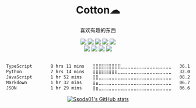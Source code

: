 <div align="center">
  <h1 align="center">
    <p>Cotton☁</p> 
  </h1>
   <p align="center">
   喜欢有趣的东西
   </p>
</div>
<div align="center">
  <img src="https://img.shields.io/badge/-JavaScript-fffefe?style=flat&logo=javascript">
  <img src="https://img.shields.io/badge/-TypeScript-fffefe?style=flat&logo=typescript">
  <img src="https://img.shields.io/badge/-React-fffefe?style=flat&logo=react">
  <img src="https://img.shields.io/badge/-Webpack-fffefe?style=flat&logo=webpack">
  <img src="https://img.shields.io/badge/-Node.js-fffefe?style=flat&logo=Node.js">
</div>
<div align="center">
  <img src="https://img.shields.io/badge/-python-fffefe?style=flat&logo=python">
  <img src="https://img.shields.io/badge/-flask-fffefe?style=flat&logo=flask&logoColor=3d3d3d">
  <img src="https://img.shields.io/badge/-mongodb-fffefe?style=flat&logo=mongodb">
  <img src="https://img.shields.io/badge/-Elasticsearch-fffefe?style=flat&logo=elasticsearch&logoColor=4381f0">
</div>
<div height="16px"> &nbsp; </div>
<div align="center">

<!--START_SECTION:waka-->

```txt
TypeScript       8 hrs 11 mins   ⣿⣿⣿⣿⣿⣿⣿⣿⣿⣀⣀⣀⣀⣀⣀⣀⣀⣀⣀⣀⣀⣀⣀⣀⣀   36.19 %
Python           7 hrs 14 mins   ⣿⣿⣿⣿⣿⣿⣿⣿⣀⣀⣀⣀⣀⣀⣀⣀⣀⣀⣀⣀⣀⣀⣀⣀⣀   32.03 %
JavaScript       1 hr 52 mins    ⣿⣿⣀⣀⣀⣀⣀⣀⣀⣀⣀⣀⣀⣀⣀⣀⣀⣀⣀⣀⣀⣀⣀⣀⣀   08.27 %
Markdown         1 hr 32 mins    ⣿⣶⣀⣀⣀⣀⣀⣀⣀⣀⣀⣀⣀⣀⣀⣀⣀⣀⣀⣀⣀⣀⣀⣀⣀   06.79 %
JSON             1 hr 29 mins    ⣿⣶⣀⣀⣀⣀⣀⣀⣀⣀⣀⣀⣀⣀⣀⣀⣀⣀⣀⣀⣀⣀⣀⣀⣀   06.60 %
```

<!--END_SECTION:waka-->

[![Ssoda01's GitHub stats](https://github-readme-stats.vercel.app/api?username=ssoda01)](https://github.com/ssoda01)

</div>
